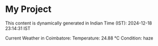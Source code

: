 # My Project

This content is dynamically generated in Indian Time (IST): 2024-12-18 23:14:31 IST


Current Weather in Coimbatore:
Temperature: 24.88 °C
Condition: haze
